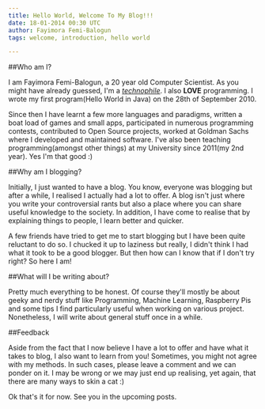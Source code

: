 ```yaml
---
title: Hello World, Welcome To My Blog!!!
date: 18-01-2014 00:30 UTC
author: Fayimora Femi-Balogun
tags: welcome, introduction, hello world

---
```



##Who am I?

I am Fayimora Femi-Balogun, a 20 year old Computer Scientist. As you might have already guessed,
I'm a *[technophile](http://en.wikipedia.org/wiki/Technophilia)*. I also **LOVE** programming. I
wrote my first program(Hello World in Java) on the 28th of September 2010.

Since then I have learnt a few more languages and paradigms, written a boat load of games and small
apps, participated in numerous programming contests, contributed to Open Source projects, worked at
Goldman Sachs where I developed and maintained software. I've also been teaching programming(amongst
other things) at my University since 2011(my 2nd year). Yes I'm that good :)

##Why am I blogging?

Initially, I just wanted to have a blog. You know, everyone was blogging but after a while, I
realised I actually had a lot to offer. A blog isn't just where you write your controversial rants
but also a place where you can share useful knowledge to the society.  In addition, I have come to
realise that by explaining things to people, I learn better and quicker.

A few friends have tried to get me to start blogging but I have been quite reluctant to do so. I
chucked it up to laziness but really, I didn't think I had what it took to be a good blogger. But
then how can I know that if I don't try right? So here I am!

##What will I be writing about?

Pretty much everything to be honest. Of course they'll mostly be about geeky and nerdy stuff like
Programming, Machine Learning, Raspberry Pis and some tips I find particularly useful when working
on various project. Nonetheless, I will write about general stuff once in a while.

##Feedback

Aside from the fact that I now believe I have a lot to offer and have what it takes to blog, I also
want to learn from you! Sometimes, you might not agree with my methods. In such cases, please leave
a comment and we can ponder on it. I may be wrong or we may just end up realising, yet again, that
there are many ways to skin a cat :)

Ok that's it for now. See you in the upcoming posts.
